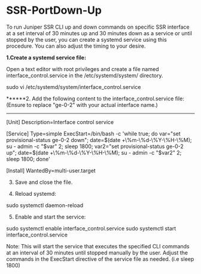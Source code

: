 # SSR-PortDown-Up
To run Juniper SSR CLI up and down commands on specific SSR interface at a set interval of 30 minutes up and 30 minutes down as a service or until stopped by the user, you can create a systemd service using this procedure. You can also adjust the timing to your desire.

**1.Create a systemd service file:**

Open a text editor with root privileges and create a file named interface_control.service in the /etc/systemd/system/ directory.

sudo vi /etc/systemd/system/interface_control.service


******2. Add the following content to the interface_control.service file: (Ensure to replace "ge-0-2" with your actual interface name.)
******

[Unit]
Description=Interface control service

[Service]
Type=simple
ExecStart=/bin/bash -c 'while true; do var="set provisional-status ge-0-2 down"; date=$(date +\%m-\%d-\%Y-\%H-\%M); su - admin -c "$var" 2; sleep 1800; var2="set provisional-status ge-0-2 up"; date=$(date +\%m-\%d-\%Y-\%H-\%M); su - admin -c "$var2" 2; sleep 1800; done'

[Install]
WantedBy=multi-user.target

3. Save and close the file. 

4. Reload systemd:

sudo systemctl daemon-reload

5. Enable and start the service:

sudo systemctl enable  interface_control.service
sudo systemctl start  interface_control.service

Note: This will start the service that executes the specified CLI commands at an interval of 30 minutes until stopped manually by the user. Adjust the commands in the ExecStart directive of the service file as needed. (i.e sleep 1800)

